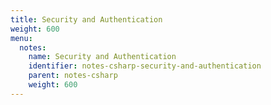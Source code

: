 ```yaml
---
title: Security and Authentication
weight: 600
menu:
  notes:
    name: Security and Authentication
    identifier: notes-csharp-security-and-authentication
    parent: notes-csharp
    weight: 600
---
```


